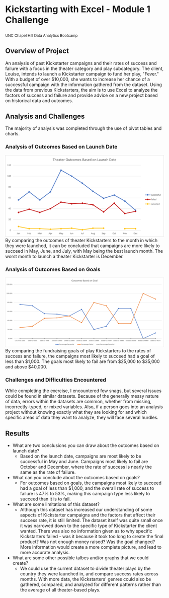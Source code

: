 # Kickstarting with Excel - Module 1 Challenge
<sub>UNC Chapel Hill Data Analytics Bootcamp</sub>

## Overview of Project
An analysis of past Kickstarter campaigns and their rates of success and failure with a focus in the theater category and play subcategory. The client, Louise, intends to launch a Kickstarter campaign to fund her play, "Fever." With a budget of over $10,000, she wants to increase her chance of a successful campaign with the information gathered from the dataset. Using the data from previous Kickstarters, the aim is to use Excel to analyze the factors of success and failure and provide advice on a new project based on historical data and outcomes.

## Analysis and Challenges
The majority of analysis was completed through the use of pivot tables and charts. 

### Analysis of Outcomes Based on Launch Date
![Theater_Outcomes_vs_Launch](/Resources/Theater_Outcomes_vs_Launch.png)
By comparing the outcomes of theater Kickstarters to the month in which they were launched, it can be concluded that campaigns are more likely to succeed in May, June, and July, with May being the best launch month. The worst month to launch a theater Kickstarter is December.

### Analysis of Outcomes Based on Goals
![Outcomes Based on Goals](/Resources/Outcomes_vs_Goals.png)
By comparing the fundraising goals of play Kickstarters to the rates of success and failure, the campaigns most likely to succeed had a goal of less than $1,000. The goals most likely to fail are from $25,000 to $35,000 and above $40,000. 

### Challenges and Difficulties Encountered
While completing the exercise, I encountered few snags, but several issues could be found in similar datasets. Because of the generally messy nature of data, errors within the datasets are common, whether from missing, incorrectly-typed, or mixed variables. Also, if a person goes into an analysis project without knowing exactly what they are looking for and which specific areas of data they want to analyze, they will face several hurdles.

## Results
- What are two conclusions you can draw about the outcomes based on launch date?
    - Based on the launch date, campaigns are most likely to be successful in May and June. Campaigns most likely to fail are October and December, where the rate of success is nearly the same as the rate of failure.
- What can you conclude about the outcomes based on goals?
    - For outcomes based on goals, the campaigns most lkely to succeed had a goal of less than $1,000, and the overall rate of success to failure is 47% to 53%, making this campaign type less likely to succeed than it is to fail.
- What are some limitations of this dataset?
    - Although this dataset has increased our understanding of some aspects of Kickstarter campaigns and the factors that affect their success rate, it is still limited. The dataset itself was quite small once it was narrowed down to the specific type of Kickstarter the client wanted. There was also no information given as to why specific Kickstarters failed - was it because it took too long to create the final product? Was not enough money raised? Was the goal changed? More information would create a more complete picture, and lead to more accurate analysis.
- What are some other possible talbes and/or graphs that we could create?
    - We could use the current dataset to divide theater plays by the country they were launched in, and compare success rates across months. With more data, the Kickstarters' genres could also be gathered, compared, and analyzed for different patterns rather than the average of all theater-based plays.
